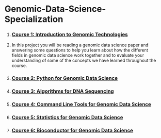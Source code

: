 # Genomic-Data-Science-Specialization

1. ### [**Course 1: Introduction to Genomic Technologies**](https://github.com/hebamuh68/Genomic-Data-Science-Specialization/tree/main/Course%201.%20Introduction%20to%20Genomic%20Technologies)
  1. In this project you will be reading a genomic data science paper and answering some questions to help you learn about how the different fields in genomic   data science work together and to evaluate your understanding of some of the concepts we have learned throughout the course. 

2. ### [**Course 2: Python for Genomic Data Science**]()
3. ### [**Course 3: Algorithms for DNA Sequencing**]()
4. ### [**Course 4: Command Line Tools for Genomic Data Science**]()
5. ### [**Course 5: Statistics for Genomic Data Science**]()
6. ### [**Course 6: Bioconductor for Genomic Data Science**]()
